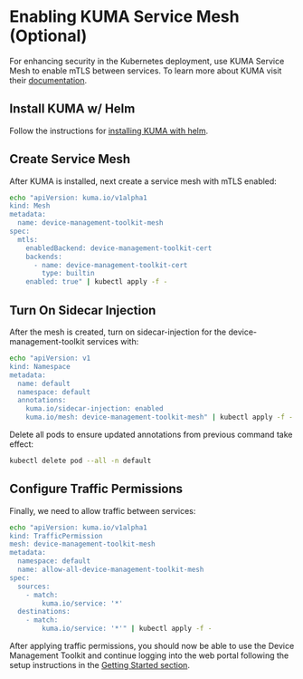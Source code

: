 # Enabling KUMA Service Mesh (Optional)

For enhancing security in the Kubernetes deployment, use KUMA Service Mesh to enable mTLS between services. To learn more about KUMA visit their [documentation](https://kuma.io/docs/).


## Install KUMA w/ Helm

Follow the instructions for [installing KUMA with helm](https://kuma.io/docs/1.2.3/installation/helm/).

## Create Service Mesh

After KUMA is installed, next create a service mesh with mTLS enabled:

``` bash
echo "apiVersion: kuma.io/v1alpha1
kind: Mesh
metadata: 
  name: device-management-toolkit-mesh
spec: 
  mtls: 
    enabledBackend: device-management-toolkit-cert
    backends: 
      - name: device-management-toolkit-cert
        type: builtin
    enabled: true" | kubectl apply -f -
```

## Turn On Sidecar Injection

After the mesh is created, turn on sidecar-injection for the device-management-toolkit services with: 

``` bash
echo "apiVersion: v1
kind: Namespace
metadata: 
  name: default
  namespace: default
  annotations: 
    kuma.io/sidecar-injection: enabled
    kuma.io/mesh: device-management-toolkit-mesh" | kubectl apply -f -
```

Delete all pods to ensure updated annotations from previous command take effect:

``` bash
kubectl delete pod --all -n default
```

## Configure Traffic Permissions

Finally, we need to allow traffic between services:

``` bash
echo "apiVersion: kuma.io/v1alpha1
kind: TrafficPermission
mesh: device-management-toolkit-mesh
metadata:
  namespace: default
  name: allow-all-device-management-toolkit-mesh
spec:
  sources:
    - match:
        kuma.io/service: '*'
  destinations:
    - match:
        kuma.io/service: '*'" | kubectl apply -f -
```

After applying traffic permissions, you should now be able to use the Device Management Toolkit and continue logging into the web portal following the setup instructions in the [Getting Started section](../../../GetStarted/Cloud/loginToUI.md).
